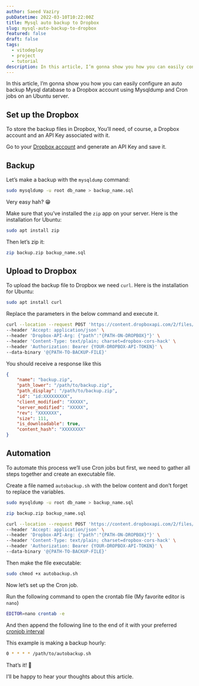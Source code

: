```yaml
---
author: Saeed Vaziry
pubDatetime: 2022-03-10T10:22:00Z
title: Mysql auto backup to Dropbox
slug: mysql-auto-backup-to-dropbox
featured: false
draft: false
tags:
  - vitodeploy
  - project
  - tutorial
description: In this article, I’m gonna show you how you can easily configure an auto backup Mysql database to a Dropbox account using Mysqldump and Cron jobs on an Ubuntu server.
---
```


In this article, I’m gonna show you how you can easily configure an auto backup Mysql database to a Dropbox account using Mysqldump and Cron jobs on an Ubuntu server.

## Set up the Dropbox

To store the backup files in Dropbox, You’ll need, of course, a Dropbox account and an API Key associated with it.

Go to your [Dropbox account](https://www.dropbox.com/) and generate an API Key and save it.

## Backup

Let’s make a backup with the `mysqldump` command:

```sh
sudo mysqldump -u root db_name > backup_name.sql
```

Very easy hah? 😁

Make sure that you’ve installed the `zip` app on your server. Here is the installation for Ubuntu:

```sh
sudo apt install zip
```

Then let’s zip it:

```sh
zip backup.zip backup_name.sql
```

## Upload to Dropbox

To upload the backup file to Dropbox we need `curl`. Here is the installation for Ubuntu:

```sh
sudo apt install curl
```

Replace the parameters in the below command and execute it.

```sh
curl --location --request POST 'https://content.dropboxapi.com/2/files/upload' \
--header 'Accept: application/json' \
--header 'Dropbox-API-Arg: {"path":"{PATH-ON-DROPBOX}"}' \
--header 'Content-Type: text/plain; charset=dropbox-cors-hack' \
--header 'Authorization: Bearer {YOUR-DROPBOX-API-TOKEN}' \
--data-binary '@{PATH-TO-BACKUP-FILE}'
```

You should receive a response like this

```json
{
    "name": "backup.zip",
    "path_lower": "/path/to/backup.zip",
    "path_display": "/path/to/backup.zip",
    "id": "id:XXXXXXXXX",
    "client_modified": "XXXXX",
    "server_modified": "XXXXX",
    "rev": "XXXXXXX",
    "size": 111,
    "is_downloadable": true,
    "content_hash": "XXXXXXXX"
}
```

## Automation

To automate this process we’ll use Cron jobs but first, we need to gather all steps together and create an executable file.

Create a file named `autobackup.sh` with the below content and don’t forget to replace the variables.

```sh
sudo mysqldump -u root db_name > backup_name.sql

zip backup.zip backup_name.sql

curl --location --request POST 'https://content.dropboxapi.com/2/files/upload' \
--header 'Accept: application/json' \
--header 'Dropbox-API-Arg: {"path":"{PATH-ON-DROPBOX}"}' \
--header 'Content-Type: text/plain; charset=dropbox-cors-hack' \
--header 'Authorization: Bearer {YOUR-DROPBOX-API-TOKEN}' \
--data-binary '@{PATH-TO-BACKUP-FILE}'
```

Then make the file executable:

```sh
sudo chmod +x autobackup.sh
```

Now let’s set up the Cron job.

Run the following command to open the crontab file (My favorite editor is `nano`)

```sh
EDITOR=nano crontab -e
```

And then append the following line to the end of it with your preferred [cronjob interval](https://crontab.guru/)

This example is making a backup hourly:

```sh
0 * * * * /path/to/autobackup.sh
```

That’s it! 🎉

I’ll be happy to hear your thoughts about this article.